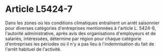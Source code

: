 # Article L5424-7

Dans les zones où les conditions climatiques entraînent un arrêt saisonnier pour diverses catégories d'entreprises mentionnées à l'article L. 5424-6, l'autorité administrative, après avis des organisations d'employeurs et de salariés, intéressées, détermine par région pour chaque catégorie d'entreprises les périodes où il n'y a pas lieu à l'indemnisation du fait de l'arrêt habituel de l'activité.